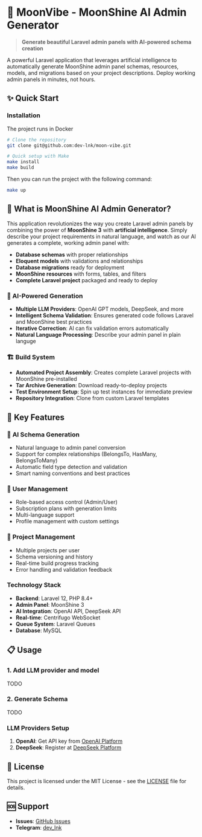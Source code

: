 # 🚀 MoonVibe - MoonShine AI Admin Generator

> **Generate beautiful Laravel admin panels with AI-powered schema creation**

A powerful Laravel application that leverages artificial intelligence to automatically generate MoonShine admin panel schemas, resources, models, and migrations based on your project descriptions. Deploy working admin panels in minutes, not hours.

## ✨ Quick Start

### Installation
The project runs in Docker

```bash
# Clone the repository
git clone git@github.com:dev-lnk/moon-vibe.git

# Quick setup with Make
make install
make build
```

Then you can run the project with the following command:

```bash
make up
```

## 🎯 What is MoonShine AI Admin Generator?

This application revolutionizes the way you create Laravel admin panels by combining the power of **MoonShine 3** with **artificial intelligence**. Simply describe your project requirements in natural language, and watch as our AI generates a complete, working admin panel with:

- **Database schemas** with proper relationships
- **Eloquent models** with validations and relationships
- **Database migrations** ready for deployment
- **MoonShine resources** with forms, tables, and filters
- **Complete Laravel project** packaged and ready to deploy


### 🤖 AI-Powered Generation

- **Multiple LLM Providers**: OpenAI GPT models, DeepSeek, and more
- **Intelligent Schema Validation**: Ensures generated code follows Laravel and MoonShine best practices
- **Iterative Correction**: AI can fix validation errors automatically
- **Natural Language Processing**: Describe your admin panel in plain languge


### 🏗️ Build System

- **Automated Project Assembly**: Creates complete Laravel projects with MoonShine pre-installed
- **Tar Archive Generation**: Download ready-to-deploy projects
- **Test Environment Setup**: Spin up test instances for immediate preview
- **Repository Integration**: Clone from custom Laravel templates


## 🌟 Key Features

### 🎨 **AI Schema Generation**

- Natural language to admin panel conversion
- Support for complex relationships (BelongsTo, HasMany, BelongsToMany)
- Automatic field type detection and validation
- Smart naming conventions and best practices


### 👥 **User Management**

- Role-based access control (Admin/User)
- Subscription plans with generation limits
- Multi-language support
- Profile management with custom settings


### 🔧 **Project Management**

- Multiple projects per user
- Schema versioning and history
- Real-time build progress tracking
- Error handling and validation feedback


### **Technology Stack**
- **Backend**: Laravel 12, PHP 8.4+
- **Admin Panel**: MoonShine 3
- **AI Integration**: OpenAI API, DeepSeek API
- **Real-time**: Centrifugo WebSocket
- **Queue System**: Laravel Queues
- **Database**: MySQL

## 📋 Usage

### 1. **Add LLM provider and model**
TODO

### 2. **Generate Schema**
TODO

### **LLM Providers Setup**

1. **OpenAI**: Get API key from [OpenAI Platform](https://platform.openai.com)
2. **DeepSeek**: Register at [DeepSeek Platform](https://platform.deepseek.com)

## 📄 License

This project is licensed under the MIT License - see the [LICENSE](LICENSE) file for details.

## 🆘 Support

- **Issues**: [GitHub Issues](https://github.com/moonshine-software/moon-vibe/issues)
- **Telegram**: [dev_lnk](https://t.me/dev_lnk)
